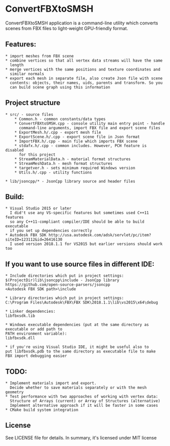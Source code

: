 # ConvertFBXtoSMSH

ConvertFBXtoSMSH application is a command-line utility which converts
scenes from FBX files to light-weight GPU-friendly format.

## Features:
    * import meshes from FBX scene
    * combine vertices so that all vertex data streams will have the same 
      length
    * merge vertices with the same positions and texture coordinates and 
      similar normals
    * export each mesh in separate file, also create Json file with scene 
      contents: objects, their names, uids, parents and transform. So you 
      can build scene graph using this information

## Project structure
    * src/ - source files
        * Common.h - common constants/data types
        * ConvertFBXtoSMSH.cpp - console utility main entry point - handle
          command-line arguments, import FBX file and export scene files
        * ExportMesh.h/.cpp - export mesh file
        * ExportScene.h/.cpp - export scene file in Json format
        * ImportFBX.h/.cpp - main file which imports FBX scene
        * stdafx.h/.cpp - common includes. However, PCH feature is disabled 
          for this project
        * StreamMaterialData.h - material format structures
        * StreamMeshData.h - mesh format structures
        * targetver.h - sets minimum required Windows version
        * Utils.h/.cpp - utility functions

    * lib/jsoncpp/* - JsonCpp library source and header files

## Build:
    * Visual Studio 2015 or later
	  I did't use any VS-specific features but sometimes used C++11 features
	  so any C++11-compliant compiler/IDE should be able to build executable
	  if you set up dependencies correctly
    * Autodesk FBX SDK http://usa.autodesk.com/adsk/servlet/pc/item?siteID=123112&id=26416130
      I used version 2018.1.1 for VS2015 but earlier versions should work too

## If you want to use source files in different IDE:
    * Include directories which put in project settings:
    $(ProjectDir)lib\jsoncpp\include - JsonCpp library https://github.com/open-source-parsers/jsoncpp
    <Autodesk FBX SDK path>\include

    * Library directories which put in project settings:
    C:\Program Files\Autodesk\FBX\FBX SDK\2018.1.1\lib\vs2015\x64\debug

    * Linker dependencies:
    libfbxsdk.lib

    * Windows executable dependencies (put at the same directory as executable or add path to 
    PATH environment variable):
    libfbxsdk.dll

    * if you're using Visual Studio IDE, it might be useful also to 
    put libfbxsdk.pdb to the same directory as executable file to make 
    FBX import debugging easier

## TODO:
    * Implement materials import and export. 
      Decide whether to save materials separately or with the mesh geometry
    * Test performance with two approaches of working with vertex data:
      Structure of Arrays (current) or Array of Structures (alternative)
      Implement alternative approach if it will be faster in some cases
    * CMake build system integration

## License
See LICENSE file for details. In summary, it's licensed under MIT license
